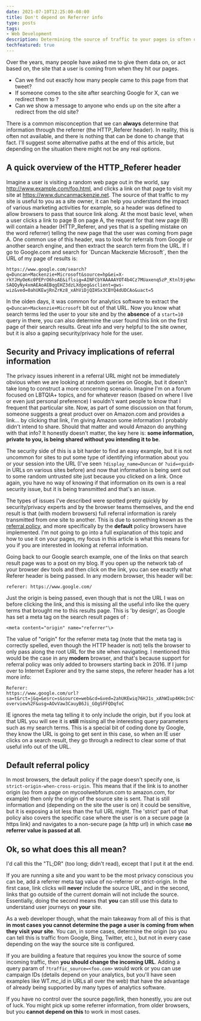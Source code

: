 ```yaml
---
date: 2021-07-10T12:25:00-08:00
title: Don't depend on Referrer info
type: posts
tags:
- Web Development
description: Determining the source of traffic to your pages is often done via the referral information passed in the request, but this information is often unavailable or inaccurate. 
techfeatured: true
---
```


Over the years, many people have asked me to give them data on, or act
based on, the site that a user is coming from when they hit our pages.

* Can we find out exactly how many people came to this page from that tweet?
* If someone comes to the site after searching Google for X, can we redirect them to <Y>?
* Can we show a message to anyone who ends up on the site after a redirect from the old site?

There is a common misconception that we can **always** determine that
information through the referrer (the HTTP_Referer header). In reality, this is often not available, and there is
nothing that can be done to change that fact. I'll suggest some alternative paths at the end of this article, but depending on the situation there might not be any real options.

## A quick overview of the HTTP_Referer header

Imagine a user is visiting a random web page out in the world, say
http://www.example.com/foo.html, and clicks a link on that page to visit
my site at https://www.duncanmackenzie.net. The source of that traffic
to my site is useful to you as a site owner, it can help you understand the impact of
various marketing activities for example, so a header was defined to
allow browsers to pass that source link along. At the most basic level,
when a user clicks a link to page B on page A, the request for that new
page (B) will contain a header (HTTP_Referer, and yes that is a spelling
mistake on the word referrer) telling the new page that the user was
coming from page A. One common use of this header, was to look for
referrals from Google or another search engine, and then extract the
search term from the URL. If I go to Google.com and search for \`Duncan
Mackenzie Microsoft\`, then the URL of my page of results is:

```
https://www.google.com/search?q=Duncan+Mackenzie+Microsoft&source=hp&ei=X-rkYJHyOeKc0PEPrO6hsAE&iflsig=AINFCbYAAAAAYOT4b4Cz7MUaxenq5zP_Ktnl9jqHwrhp&oq=Duncan+Mackenzie+Microsoft&gs_lcp=Cgdnd3Mtd2l6EAMyBggAEBYQHjoOCC4QsQMQxwEQowIQkwI6CAgAELEDEIMBOgIIADoFCAAQsQM6CwguELEDEMcBEKMCOggILhDHARCjAjoFCC4QsQM6BQgAEMkDOgUIABCSAzoCCC46CAguEMcBEK8BOggILhCxAxCTAjoICC4QsQMQgwE6BwgAELEDEAo6BQguEJMCOgcILhAKEJMCOgQIABAKOgQILhAKOggIABAWEAoQHlC9E1iiNWCBN2gEcAB4AIABdogBsQ-SAQQyNy4xmAEAoAEBqgEHZ3dzLXdpeg&sclient=gws-wiz&ved=0ahUKEwjRnZrKz8_xAhViDjQIHSx3CBYQ4dUDCAo&uact=5
```

In the olden days, it was common for analytics software to extract the
`q=Duncan+Mackenzie+Microsoft` bit out of that URL. Now you know what
search terms led the user to your site and by the **absence** of a
`start=10` query in there, you can also determine the user found this
link on the first page of their search results. Great info and very
helpful to the site owner, but it is also a gaping security/privacy
hole for the user.

## Security and Privacy implications of referral information

The privacy issues inherent in a referral URL might not be immediately
obvious when we are looking at random queries on Google, but it doesn't
take long to construct a more concerning scenario. Imagine I'm on a
forum focused on LBTQIA+ topics, and for whatever reason (based on where
I live or even just personal preference) I wouldn't want people to know
that I frequent that particular site. Now, as part of some discussion on
that forum, someone suggests a great product over on Amazon.com and
provides a link... by clicking that link, I'm giving Amazon some
information I probably didn't intend to share. Should that matter and
would Amazon do anything with that info? It honestly doesn't matter, the
key here is: **some information, private to you, is being shared without
you intending it to be**.

The security side of this is a bit harder to find an easy example, but
it is not uncommon for sites to put some type of identifying information
about you or your session into the URL (I've seen `?display_name=Duncan`
or `?uid=<guid>` in URLs on various sites before) and now that
information is being sent out to some random untrusted site just because
you clicked on a link. Once again, you have no way of knowing if that
information on its own is a real security issue, but it is being
transmitted and that's an issue.

The types of issues I've described were spotted pretty quickly by
security/privacy experts and by the browser teams themselves, and the
end result is that (with modern browsers) full referral information is rarely transmitted from
one site to another. This is due to something known as the [referral
policy](https://developer.mozilla.org/en-US/docs/Web/HTTP/Headers/Referrer-Policy),
and more specifically by the **default** policy browsers have
implemented. I'm not going to go into a full explanation of this topic
and how to use it on your pages, my focus in this article is what this
means for you if you are interested in looking at referral information.

Going back to our Google search example, one of the links on that search
result page was to a post on my blog. If you open up the network tab of
your browser dev tools and then click on the link, you can see exactly
what Referer header is being passed. In any modern browser, this header
will be:

```
referer: https://www.google.com/
```

Just the origin is being passed, even though that is not the URL I was
on before clicking the link, and this is missing all the useful info
like the query terms that brought me to this results page. This is 'by
design', as Google has set a meta tag on the search result pages of :

```
<meta content="origin" name="referrer"\>
```

The value of "origin" for the referrer meta tag (note that the meta tag
is correctly spelled, even though the HTTP header is not) tells the
browser to only pass along the root URL for the site when navigating. I
mentioned this would be the case in any **modern** browser, and that's
because support for referral policy was only added to browsers starting
back in 2016. If I jump over to Internet Explorer and try the same
steps, the referer header has a lot more info:

```
Referer:
https://www.google.com/url?sa=t&rct=j&q=&esrc=s&source=web&cd=&ved=2ahUKEwiq76HJ1s_xAhWIup4KHcInCfUQFjAFegQIFxAD&url=https%3A%2F%2Fwww.duncanmackenzie.net%2Fblog%2Fdocs-overview%2F&usg=AOvVaw3CauyB6Ji_GOgSFFQDqfoC
```

IE ignores the meta tag telling it to only include the origin, but if
you look at that URL you will see it is **still** missing all the
interesting query parameters such as my search terms. This is a special
bit of coding done by Google, they know the URL is going to get sent in
this case, so when an IE user clicks on a search result, they go through
a redirect to clear some of that useful info out of the URL.

## Default referral policy

In most browsers, the default policy if the page doesn't specify one, is
`strict-origin-when-cross-origin`. This means that if the link is to
another origin (so from a page on mycoolwebforum.com to amazon.com, for
example) then only the origin of the source site is sent. That is still
information and (depending on the site the user is on) it could be
sensitive, but it is exposing a lot less than the full URL might. The
'strict' part of that policy also covers the specific case where the
user is on a secure page (a https link) and navigates to a non-secure
page (a http url) in which case **no referrer value is passed at all**.

## Ok, so what does this all mean?

I'd call this the "TL;DR" (too long; didn't read), except that I put it
at the end.

If you are running a site and you want to be the most privacy conscious
you can be, add a referrer meta tag value of no-referrer or
strict-origin. In the first case, link clicks will **never** include the
source URL, and in the second, links that go outside of the current
domain will not include the source. Essentially, doing the second means
that **you** can still use this data to understand user journeys on
**your** site.

As a web developer though, what the main takeaway from all of this is
that **in most cases you cannot determine the page a user is coming from when they visit your site**. You can, in some cases, determine the
origin (so you can tell this is traffic from Google, Bing, Twitter, etc.), but not in every
case depending on the way the source site is configured. 

If you are building a feature that requires you know the source of some incoming
traffic, then **you should change the incoming URL**. Adding a query
param of `?traffic_source=<foo.com>` would work or you can use campaign
IDs (details depend on your analytics, but you'll have seen examples like WT.mc_id in URLs all over the web) that have the advantage of already being supported by many types of
analytics software. 

If you have no control over the source page/link, then honestly, you are out of luck. You might pick up some referrer
information, from older browsers, but you **cannot depend on this** to work in most cases.

